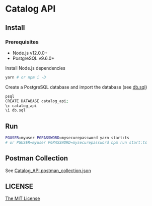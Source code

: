 # Catalog API

## Install

### Prerequisites

 - Node.js v12.0.0+
 - PostgreSQL v9.6.0+

Install Node.js dependencies

```sh
yarn # or npm i -D
```

Create a PostgreSQL database and import the database (see [db.sql](./db.sql))

```sh
psql
CREATE DATABASE catalog_api;
\c catalog_api
\i db.sql
```

## Run

```sh
PGUSER=myuser PGPASSWORD=mysecurepassword yarn start:ts
# or PGUSER=myuser PGPASSWORD=mysecurepassword npm run start:ts
```

## Postman Collection

See [Catalog_API.postman_collection.json](./Catalog_API.postman_collection.json)

## LICENSE

[The MIT License](./LICENSE)
